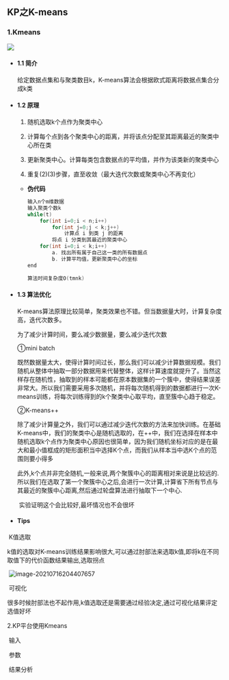 ## 								 KP之K-means

### 1.Kmeans

![](E:\ke\Pictures\K-means.png)

- #### 1.1 简介

  给定数据点集和与聚类数目k，K-means算法会根据欧式距离将数据点集合分成k类

- #### 1.2 原理

  1. 随机选取k个点作为聚类中心

  2. 计算每个点到各个聚类中心的距离，并将该点分配至其距离最近的聚类中心所在类

  3. 更新聚类中心。计算每类包含数据点的平均值，并作为该类新的聚类中心

  4. 重复(2)(3)步骤，直至收敛（最大迭代次数或聚类中心不再变化）

     

  - **伪代码**

    ```c++
    输入n个m维数据
    输入聚类个数k
    while(t)
        for(int i=0;i < n;i++)
            for(int j=0;j < k;j++)
                计算点 i 到类 j 的距离
            将点 i 分类到其最近的聚类中心
        for(int i=0;i < k;i++)
            a. 找出所有属于自己这一类的所有数据点
            b. 计算平均值，更新聚类中心的坐标
    end
            
    算法时间复杂度O(tmnk)
    ```

- #### 1.3 算法优化

  ​	K-means算法原理比较简单，聚类效果也不错。但当数据量大时，计算复杂度高，迭代次数多。

  为了减少计算时间，要么减少数据量，要么减少迭代次数

  ①mini batch

  ​	既然数据量太大，使得计算时间过长，那么我们可以减少计算数据规模。我们随机从整体中抽取一部分数据用来代替整体，这样计算速度就提升了。当然这样存在随机性，抽取到的样本可能都在原本数据集的一个簇中，使得结果误差非常大。所以我们需要采用多次随机，并将每次随机得到的数据都进行一次K-means训练，将每次训练得到的k个聚类中心取平均，直至簇中心趋于稳定。

  ②K-means++

  ​	除了减少计算量之外，我们可以通过减少迭代次数的方法来加快训练。在基础K-means中，我们的聚类中心是随机选取的，在++中，我们在选择在样本中随机选取k个点作为聚类中心原因也很简单，因为我们随机坐标对应的是在最大和最小值框成的矩形面积当中选择K个点，而我们从样本当中选K个点的范围则要小得多

  ​	此外,k个点并非完全随机,一般来说,两个聚簇中心的距离相对来说是比较远的.所以我们在选取了第一个聚簇中心之后,会进行一次计算,计算省下所有节点与其最近的聚簇中心距离,然后通过轮盘算法进行抽取下一个中心.

  ​	实验证明这个会比较好,最坏情况也不会很坏



- #### Tips

​			K值选取

​			k值的选取对K-means训练结果影响很大,可以通过肘部法来选取k值,即将k在不同取值下的代价函数结果输出,选取拐点

​			![image-20210716204407657](C:\Users\bingchengke\AppData\Roaming\Typora\typora-user-images\image-20210716204407657.png)

​				可视化

​				很多时候肘部法也不起作用,k值选取还是需要通过经验决定,通过可视化结果评定选值好坏

2.KP平台使用Kmeans

​	输入

​	参数

​	结果分析